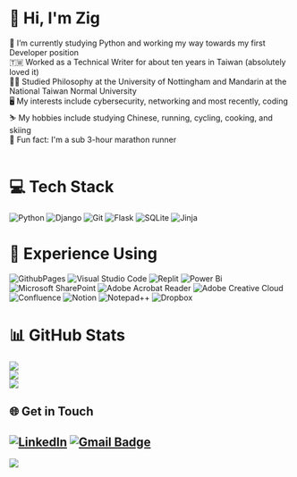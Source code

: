 # 👋 Hi, I'm Zig
🐍 I’m currently studying Python and working my way towards my first Developer position<br>🇹🇼 Worked as a Technical Writer for about ten years in Taiwan (absolutely loved it)<br>🧑‍🎓 Studied Philosophy at the University of Nottingham and Mandarin at the National Taiwan Normal University<br>🖥️ My interests include cybersecurity, networking and most recently, coding<br>⛷️ My hobbies include studying Chinese, running, cycling, cooking, and skiing<br>🏃 Fun fact: I'm a sub 3-hour marathon runner<br><br>


# 💻 Tech Stack
![Python](https://img.shields.io/badge/python-3670A0?style=flat&logo=python&logoColor=ffdd54) ![Django](https://img.shields.io/badge/django-%23092E20.svg?style=flat&logo=django&logoColor=white) ![Git](https://img.shields.io/badge/git-%23F05033.svg?style=flat&logo=git&logoColor=white) ![Flask](https://img.shields.io/badge/flask-%23000.svg?style=flat&logo=flask&logoColor=white) ![SQLite](https://img.shields.io/badge/sqlite-%2307405e.svg?style=flat&logo=sqlite&logoColor=white) ![Jinja](https://img.shields.io/badge/jinja-white.svg?style=flat&logo=jinja&logoColor=black)



# 📖 Experience Using
![GithubPages](https://img.shields.io/badge/github%20pages-121013?style=flat&logo=github&logoColor=white) ![Visual Studio Code](https://img.shields.io/badge/Visual%20Studio%20Code-0078d7.svg?style=flat&logo=visual-studio-code&logoColor=white) ![Replit](https://img.shields.io/badge/Replit-DD1200?style=flat&logo=Replit&logoColor=white) ![Power Bi](https://img.shields.io/badge/power_bi-F2C811?style=flat&logo=powerbi&logoColor=black) ![Microsoft SharePoint ](https://img.shields.io/badge/Microsoft_SharePoint-0078D4?style=flat=microsoft-sharepoint&logoColor=white) ![Adobe Acrobat Reader](https://img.shields.io/badge/Adobe%20Acrobat%20Reader-EC1C24.svg?style=flat&logo=Adobe%20Acrobat%20Reader&logoColor=white) ![Adobe Creative Cloud](https://img.shields.io/badge/Adobe%20Creative%20Cloud-DA1F26.svg?style=flat&logo=Adobe%20Creative%20Cloud&logoColor=white) ![Confluence](https://img.shields.io/badge/confluence-%23172BF4.svg?style=flat&logo=confluence&logoColor=white) ![Notion](https://img.shields.io/badge/Notion-%23000000.svg?style=flat&logo=notion&logoColor=white) ![Notepad++](https://img.shields.io/badge/Notepad++-90E59A.svg?style=flat&logo=notepad%2b%2b&logoColor=black) ![Dropbox](https://img.shields.io/badge/Dropbox-%233B4D98.svg?style=flat&logo=Dropbox&logoColor=white)
# 📊 GitHub Stats
![](https://github-readme-stats.vercel.app/api?username=zig-182&theme=tokyonight&hide_border=true&include_all_commits=false&count_private=false)<br/>
![](https://github-readme-streak-stats.herokuapp.com/?user=zig-182&theme=tokyonight&hide_border=true)<br/>
![](https://github-readme-stats.vercel.app/api/top-langs/?username=zig-182&theme=tokyonight&hide_border=true&include_all_commits=false&count_private=false&layout=compact)

## 🌐 Get in Touch
[![LinkedIn](https://img.shields.io/badge/LinkedIn-%230077B5.svg?logo=linkedin&logoColor=white)](https://linkedin.com/in/zig-stegner-6151bb65/) 
<a href="mailto:zigstegner@gmail.com">
  <img src="https://img.shields.io/badge/Gmail-D14836?style=flat&logo=gmail&logoColor=white" alt="Gmail Badge">
</a>
---
[![](https://visitcount.itsvg.in/api?id=zig-182&icon=0&color=0)](https://visitcount.itsvg.in)


<!-- Proudly created with GPRM ( https://gprm.itsvg.in ) -->
